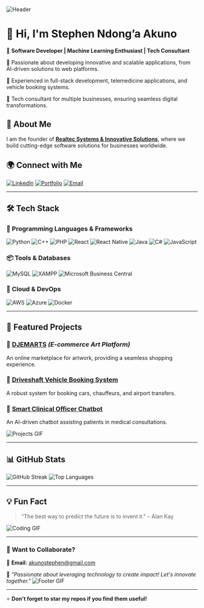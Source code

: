 ![Header](https://media.giphy.com/media/Y4ak9Ki2GZCbJxAnJD/giphy.gif)

# 👋 Hi, I'm Stephen Ndong’a Akuno

🚀 **Software Developer | Machine Learning Enthusiast | Tech Consultant**

🔹 Passionate about developing innovative and scalable applications, from AI-driven solutions to web platforms.

🔹 Experienced in full-stack development, telemedicine applications, and vehicle booking systems.

🔹 Tech consultant for multiple businesses, ensuring seamless digital transformations.

## 🚀 About Me
I am the founder of **[Realtec Systems & Innovative Solutions](https://realtecsysolution.co.ke)**, where we build cutting-edge software solutions for businesses worldwide.

## 🌍 Connect with Me
[![LinkedIn](https://img.shields.io/badge/LinkedIn-Stephen_Akuno-blue?logo=linkedin)](https://www.linkedin.com/in/akuno-stephen?lipi=urn%3Ali%3Apage%3Ad_flagship3_profile_view_base_contact_details%3B7FykVd4wTw%2Bis7vlPNDHCw%3D%3D)
[![Portfolio](https://img.shields.io/badge/Portfolio-Website-green?logo=web)](https://akuno.dev.djemarts.us/)
[![Email](https://img.shields.io/badge/Email-akunostephen@gmail.com-red?logo=gmail)](mailto:akunostephen@gmail.com)

---

## 🛠️ Tech Stack

### 🚀 Programming Languages & Frameworks
![Python](https://img.shields.io/badge/Python-3776AB?style=for-the-badge&logo=python&logoColor=white)
![C++](https://img.shields.io/badge/C++-00599C?style=for-the-badge&logo=c%2B%2B&logoColor=white)
![PHP](https://img.shields.io/badge/PHP-777BB4?style=for-the-badge&logo=php&logoColor=white)
![React](https://img.shields.io/badge/React-61DAFB?style=for-the-badge&logo=react&logoColor=black)
![React Native](https://img.shields.io/badge/React_Native-61DAFB?style=for-the-badge&logo=react&logoColor=black)
![Java](https://img.shields.io/badge/Java-007396?style=for-the-badge&logo=java&logoColor=white)
![C#](https://img.shields.io/badge/C%23-239120?style=for-the-badge&logo=c-sharp&logoColor=white)
![JavaScript](https://img.shields.io/badge/JavaScript-F7DF1E?style=for-the-badge&logo=javascript&logoColor=black)

### 📦 Tools & Databases
![MySQL](https://img.shields.io/badge/MySQL-4479A1?style=for-the-badge&logo=mysql&logoColor=white)
![XAMPP](https://img.shields.io/badge/XAMPP-FB7A24?style=for-the-badge&logo=xampp&logoColor=black)
![Microsoft Business Central](https://img.shields.io/badge/Microsoft_Business_Central-00A4EF?style=for-the-badge&logo=microsoft&logoColor=white)

### 🚀 Cloud & DevOps
![AWS](https://img.shields.io/badge/AWS-232F3E?style=for-the-badge&logo=amazon-aws&logoColor=white)
![Azure](https://img.shields.io/badge/Azure-0078D4?style=for-the-badge&logo=microsoft-azure&logoColor=white)
![Docker](https://img.shields.io/badge/Docker-2496ED?style=for-the-badge&logo=docker&logoColor=white)

---

## 🚀 Featured Projects
### 🎨 [DJEMARTS](https://djemarts.us) *(E-commerce Art Platform)*
An online marketplace for artwork, providing a seamless shopping experience.

### 🚗 [Driveshaft Vehicle Booking System](https://driveshaft.co.ke)
A robust system for booking cars, chauffeurs, and airport transfers.

### 🏥 [Smart Clinical Officer Chatbot](https://smartclinician.com)
An AI-driven chatbot assisting patients in medical consultations.

![Projects GIF](https://media.giphy.com/media/RbDKaczqWovIugyJmW/giphy.gif)

---

## 📊 GitHub Stats
![GitHub Streak](https://github-readme-streak-stats.herokuapp.com/?user=NewTechSteve&theme=dark&hide_border=false)
![Top Languages](https://github-readme-stats.vercel.app/api/top-langs/?username=NewTechSteve&layout=compact&theme=dark)

---

## 💡 Fun Fact

> "The best way to predict the future is to invent it." – Alan Kay

![Coding GIF](https://media.giphy.com/media/qgQUggAC3Pfv687qPC/giphy.gif)

---

### 📩 Want to Collaborate?
📧 **Email:** akunostephen@gmail.com

🔹 *"Passionate about leveraging technology to create impact! Let's innovate together."*
![Footer GIF](https://media.giphy.com/media/fAnzw6YK33jMwzp5wp/giphy.gif)

---

⭐ **Don't forget to star my repos if you find them useful!**

